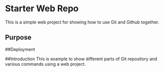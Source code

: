 # Starter Web Repo
This is a simple web project for showing how to use Git and Github together.

## Purpose


##Deployment

##Introduction
This is example to show different parts of Git repository and various commands using a web project.